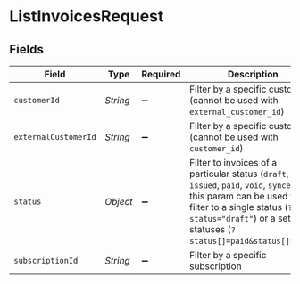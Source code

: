 # ListInvoicesRequest


## Fields

| Field                                                                                                                                                                                                                  | Type                                                                                                                                                                                                                   | Required                                                                                                                                                                                                               | Description                                                                                                                                                                                                            |
| ---------------------------------------------------------------------------------------------------------------------------------------------------------------------------------------------------------------------- | ---------------------------------------------------------------------------------------------------------------------------------------------------------------------------------------------------------------------- | ---------------------------------------------------------------------------------------------------------------------------------------------------------------------------------------------------------------------- | ---------------------------------------------------------------------------------------------------------------------------------------------------------------------------------------------------------------------- |
| `customerId`                                                                                                                                                                                                           | *String*                                                                                                                                                                                                               | :heavy_minus_sign:                                                                                                                                                                                                     | Filter by a specific customer (cannot be used with `external_customer_id`)                                                                                                                                             |
| `externalCustomerId`                                                                                                                                                                                                   | *String*                                                                                                                                                                                                               | :heavy_minus_sign:                                                                                                                                                                                                     | Filter by a specific customer (cannot be used with `customer_id`)                                                                                                                                                      |
| `status`                                                                                                                                                                                                               | *Object*                                                                                                                                                                                                               | :heavy_minus_sign:                                                                                                                                                                                                     | Filter to invoices of a particular status (`draft`, `issued`, `paid`, `void`, `synced`); this param can be used to filter to a single status (`?status="draft"`) or a set of statuses (`?status[]=paid&status[]=void`) |
| `subscriptionId`                                                                                                                                                                                                       | *String*                                                                                                                                                                                                               | :heavy_minus_sign:                                                                                                                                                                                                     | Filter by a specific subscription                                                                                                                                                                                      |